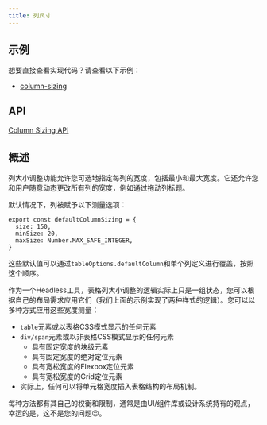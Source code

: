 ```yaml
---
title: 列尺寸
---
```


## 示例

想要直接查看实现代码？请查看以下示例：

- [column-sizing](../examples/react/column-sizing)

## API

[Column Sizing API](../api/features/column-sizing)

## 概述

列大小调整功能允许您可选地指定每列的宽度，包括最小和最大宽度。它还允许您和用户随意动态更改所有列的宽度，例如通过拖动列标题。

默认情况下，列被赋予以下测量选项：

```tsx
export const defaultColumnSizing = {
  size: 150,
  minSize: 20,
  maxSize: Number.MAX_SAFE_INTEGER,
}
```

这些默认值可以通过`tableOptions.defaultColumn`和单个列定义进行覆盖，按照这个顺序。

作为一个Headless工具，表格列大小调整的逻辑实际上只是一组状态，您可以根据自己的布局需求应用它们（我们上面的示例实现了两种样式的逻辑）。您可以以多种方式应用这些宽度测量：

- `table`元素或以表格CSS模式显示的任何元素
- `div/span`元素或以非表格CSS模式显示的任何元素
  - 具有固定宽度的块级元素
  - 具有固定宽度的绝对定位元素
  - 具有宽松宽度的Flexbox定位元素
  - 具有宽松宽度的Grid定位元素
- 实际上，任何可以将单元格宽度插入表格结构的布局机制。

每种方法都有其自己的权衡和限制，通常是由UI/组件库或设计系统持有的观点，幸运的是，这不是您的问题😉。
